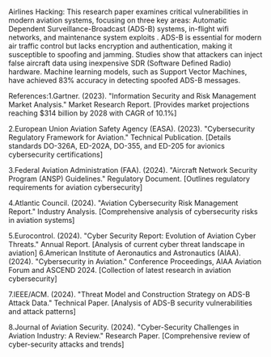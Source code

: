 Airlines Hacking: This research paper examines critical vulnerabilities in modern aviation systems, focusing on three key areas: Automatic Dependent Surveillance-Broadcast (ADS-B) systems, in-flight wifi networks, and maintenance system exploits . ADS-B is essential for modern air traffic control but lacks encryption and authentication, making it susceptible to spoofing and jamming. Studies show that attackers can inject false aircraft data using inexpensive SDR (Software Defined Radio) hardware. Machine learning models, such as Support Vector Machines, have achieved 83% accuracy in detecting spoofed ADS-B messages.

References:1.Gartner. (2023). "Information Security and Risk Management Market Analysis." Market Research Report. [Provides market projections reaching $314 billion by 2028 with CAGR of 10.1%] 

2.European Union Aviation Safety Agency (EASA). (2023). "Cybersecurity Regulatory Framework for Aviation." Technical Publication. [Details standards DO-326A, ED-202A, DO-355, and ED-205 for avionics cybersecurity certifications] 

3.Federal Aviation Administration (FAA). (2024). "Aircraft Network Security Program (ANSP) Guidelines." Regulatory Document. [Outlines regulatory requirements for aviation cybersecurity] 

4.Atlantic Council. (2024). "Aviation Cybersecurity Risk Management Report." Industry Analysis. [Comprehensive analysis of cybersecurity risks in aviation systems] 

5.Eurocontrol. (2024). "Cyber Security Report: Evolution of Aviation Cyber Threats." Annual Report. [Analysis of current cyber threat landscape in aviation]  6.American Institute of Aeronautics and Astronautics (AIAA). (2024). "Cybersecurity in Aviation." Conference Proceedings, AIAA Aviation Forum and ASCEND 2024. [Collection of latest research in aviation cybersecurity] 

7.IEEE/ACM. (2024). "Threat Model and Construction Strategy on ADS-B Attack Data." Technical Paper. [Analysis of ADS-B security vulnerabilities and attack patterns] 

8.Journal of Aviation Security. (2024). "Cyber-Security Challenges in Aviation Industry: A Review." Research Paper. [Comprehensive review of cyber-security attacks and trends] 
